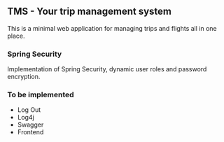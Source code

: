 ## TMS - Your trip management system
This is a minimal web application for managing trips and flights all in one place.

### Spring Security
Implementation of Spring Security, dynamic user roles and password encryption.

### To be implemented
* Log Out
* Log4j
* Swagger
* Frontend